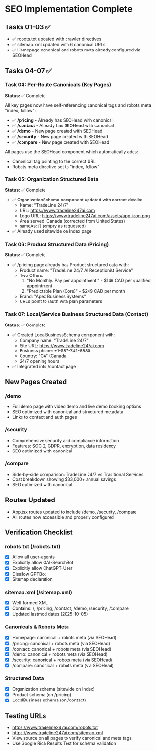# SEO Implementation Complete

## Tasks 01-03 ✅
- ✅ robots.txt updated with crawler directives
- ✅ sitemap.xml updated with 6 canonical URLs
- ✅ Homepage canonical and robots meta already configured via SEOHead

## Tasks 04-07 ✅

### Task 04: Per-Route Canonicals (Key Pages)
**Status:** ✅ Complete

All key pages now have self-referencing canonical tags and robots meta "index, follow":

- ✅ **/pricing** - Already has SEOHead with canonical
- ✅ **/contact** - Already has SEOHead with canonical
- ✅ **/demo** - New page created with SEOHead
- ✅ **/security** - New page created with SEOHead
- ✅ **/compare** - New page created with SEOHead

All pages use the SEOHead component which automatically adds:
- Canonical tag pointing to the correct URL
- Robots meta directive set to "index, follow"

### Task 05: Organization Structured Data
**Status:** ✅ Complete

- ✅ OrganizationSchema component updated with correct details:
  - Name: "TradeLine 24/7"
  - URL: https://www.tradeline247ai.com
  - Logo URL: https://www.tradeline247ai.com/assets/app-icon.png
  - Area served: Canada (corrected from United States)
  - sameAs: [] (empty as requested)
- ✅ Already used sitewide on Index page

### Task 06: Product Structured Data (Pricing)
**Status:** ✅ Complete

- ✅ /pricing page already has Product structured data with:
  - Product name: "TradeLine 24/7 AI Receptionist Service"
  - Two Offers:
    1. "No Monthly. Pay per appointment." - $149 CAD per qualified appointment
    2. "Predictable Plan (Core)" - $249 CAD per month
  - Brand: "Apex Business Systems"
  - URLs point to /auth with plan parameters

### Task 07: Local/Service Business Structured Data (Contact)
**Status:** ✅ Complete

- ✅ Created LocalBusinessSchema component with:
  - Company name: "TradeLine 24/7"
  - Site URL: https://www.tradeline247ai.com
  - Business phone: +1-587-742-8885
  - Country: "CA" (Canada)
  - 24/7 opening hours
- ✅ Integrated into /contact page

## New Pages Created

### /demo
- Full demo page with video demo and live demo booking options
- SEO optimized with canonical and structured metadata
- Links to contact and auth pages

### /security
- Comprehensive security and compliance information
- Features: SOC 2, GDPR, encryption, data residency
- SEO optimized with canonical

### /compare
- Side-by-side comparison: TradeLine 24/7 vs Traditional Services
- Cost breakdown showing $33,000+ annual savings
- SEO optimized with canonical

## Routes Updated
- App.tsx routes updated to include /demo, /security, /compare
- All routes now accessible and properly configured

## Verification Checklist

### robots.txt (/robots.txt)
- [x] Allow all user-agents
- [x] Explicitly allow OAI-SearchBot
- [x] Explicitly allow ChatGPT-User
- [x] Disallow GPTBot
- [x] Sitemap declaration

### sitemap.xml (/sitemap.xml)
- [x] Well-formed XML
- [x] Contains: /, /pricing, /contact, /demo, /security, /compare
- [x] Updated lastmod dates (2025-10-05)

### Canonicals & Robots Meta
- [x] Homepage: canonical + robots meta (via SEOHead)
- [x] /pricing: canonical + robots meta (via SEOHead)
- [x] /contact: canonical + robots meta (via SEOHead)
- [x] /demo: canonical + robots meta (via SEOHead)
- [x] /security: canonical + robots meta (via SEOHead)
- [x] /compare: canonical + robots meta (via SEOHead)

### Structured Data
- [x] Organization schema (sitewide on Index)
- [x] Product schema (on /pricing)
- [x] LocalBusiness schema (on /contact)

## Testing URLs
- https://www.tradeline247ai.com/robots.txt
- https://www.tradeline247ai.com/sitemap.xml
- View source on all pages to verify canonical and meta tags
- Use Google Rich Results Test for schema validation
